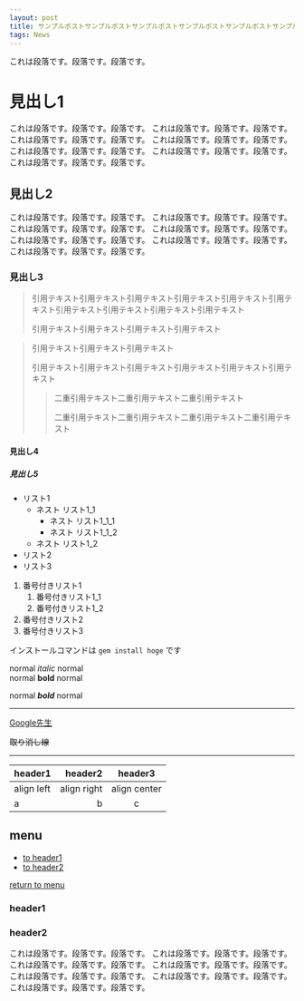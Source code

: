 ```yaml
---
layout: post
title: サンプルポストサンプルポストサンプルポストサンプルポストサンプルポストサンプルポスト
tags: News
---
```


これは段落です。段落です。段落です。

# 見出し1

これは段落です。段落です。段落です。
これは段落です。段落です。段落です。
これは段落です。段落です。段落です。
これは段落です。段落です。段落です。
これは段落です。段落です。段落です。
これは段落です。段落です。段落です。
これは段落です。段落です。段落です。

## 見出し2

これは段落です。段落です。段落です。
これは段落です。段落です。段落です。
これは段落です。段落です。段落です。
これは段落です。段落です。段落です。
これは段落です。段落です。段落です。
これは段落です。段落です。段落です。
これは段落です。段落です。段落です。

### 見出し3

> 引用テキスト引用テキスト引用テキスト引用テキスト引用テキスト引用テキスト引用テキスト引用テキスト引用テキスト引用テキスト
>
> 引用テキスト引用テキスト引用テキスト引用テキスト

> 引用テキスト引用テキスト引用テキスト
> 
> 引用テキスト引用テキスト引用テキスト引用テキスト引用テキスト引用テキスト
>> 二重引用テキスト二重引用テキスト二重引用テキスト
>> 
>> 二重引用テキスト二重引用テキスト二重引用テキスト二重引用テキスト

#### 見出し4
##### 見出し5

- リスト1
    - ネスト リスト1_1
        - ネスト リスト1_1_1
        - ネスト リスト1_1_2
    - ネスト リスト1_2
- リスト2
- リスト3

1. 番号付きリスト1
    1. 番号付きリスト1_1
    1. 番号付きリスト1_2
1. 番号付きリスト2
1. 番号付きリスト3

インストールコマンドは `gem install hoge` です

normal *italic* normal<br>
normal **bold** normal

normal ***bold*** normal

***

[Google先生](https://www.google.co.jp/)


~~取り消し線~~

***

|header1|header2|header3|
|:--|--:|:--:|
|align left|align right|align center|
|a|b|c|

## menu
* [to header1](#header1)
* [to header2](#header2)

[return to menu](#menu)
### header1
### header2

これは段落です。段落です。段落です。
これは段落です。段落です。段落です。
これは段落です。段落です。段落です。
これは段落です。段落です。段落です。
これは段落です。段落です。段落です。
これは段落です。段落です。段落です。
これは段落です。段落です。段落です。